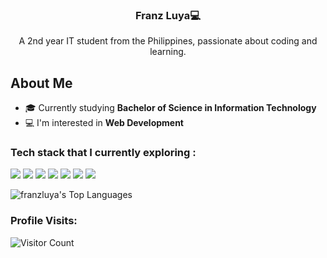 <h3 align="center">Franz Luya💻</h3>

<p align="center">A 2nd year IT student from the Philippines, passionate about coding and learning.

## About Me

- 🎓 Currently studying <strong>Bachelor of Science in Information Technology</strong>
- 💻 I'm interested in <strong>Web Development</strong>

### Tech stack that I currently exploring :

<img src="https://img.shields.io/badge/html5-%23E34F26.svg?style=for-the-badge&logo=html5&logoColor=white">   <img src="https://img.shields.io/badge/css3%20-%2314354C.svg?&style=for-the-badge&logo=css3&logoColor=white">   <img src="https://img.shields.io/badge/javascript%20-%23323330.svg?&style=for-the-badge&logo=javascript&logoColor=%23F7DF1E">
<img src="https://img.shields.io/badge/Python-14354C?style=for-the-badge&logo=python&logoColor=white"> 
 <img src="https://img.shields.io/badge/git%20-%23F05032.svg?&style=for-the-badge&logo=git&logoColor=white"/> <img src="http://img.shields.io/badge/-VS%20Code-000000?style=for-the-badge&logo=Visual-studio-code&logoColor=blue"> 
 <img src="https://img.shields.io/badge/figma-%23F24E1E.svg?style=for-the-badge&logo=figma&logoColor=white">
 
![franzluya's Top Languages](https://github-readme-stats.vercel.app/api/top-langs/?username=franzluya&theme=tokyonight&show_icons=true&hide_border=true&layout=compact)
 
### Profile Visits:
![Visitor Count](https://profile-counter.glitch.me/{pransfranz}/count.svg)
